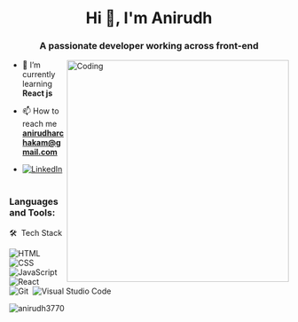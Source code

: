 <h1 align="center">Hi 👋, I'm Anirudh</h1>
<h3 align="center">A passionate developer working across front-end</h3>

<img align="right" alt="Coding" width="400" src="https://cdn.dribbble.com/users/1019864/screenshots/3079099/media/6926dbbe73b43f4ec5fe67c721489033.gif">

- 🌱 I’m currently learning **React js**

- 📫 How to reach me **anirudharchakam@gmail.com**
- <a href="https://www.linkedin.com/in/anirudh-archakam-b25577233/" target='_blank'><img alt="LinkedIn" src="https://img.shields.io/badge/LinkedIn-0077B5?style=for-the-badge&logo=linkedin&logoColor=white" /></a> &nbsp;&nbsp;&nbsp;

<h3 align="left">Languages and Tools:</h3>
 🛠 &nbsp;Tech Stack

![HTML](https://img.shields.io/badge/-HTML-05122A?style=flat&logo=HTML5)&nbsp;
![CSS](https://img.shields.io/badge/-CSS-05122A?style=flat&logo=CSS3&logoColor=1572B6)&nbsp;
![JavaScript](https://img.shields.io/badge/-JavaScript-05122A?style=flat&logo=javascript)&nbsp;
![React](https://img.shields.io/badge/-React-05122A?style=flat&logo=react)&nbsp;
<br />
![Git](https://img.shields.io/badge/-Git-05122A?style=flat&logo=git)&nbsp;
![Visual Studio Code](https://img.shields.io/badge/-Visual%20Studio%20Code-05122A?style=flat&logo=visual-studio-code&logoColor=007ACC)&nbsp;

<p><img align="center" src="https://github-readme-streak-stats.herokuapp.com/?user=anirudh3770&theme=radical" alt="anirudh3770" /></p>

 

